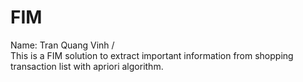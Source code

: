 # FIM
Name: Tran Quang Vinh /\
This is a FIM solution to extract important information from shopping transaction list with apriori algorithm.
